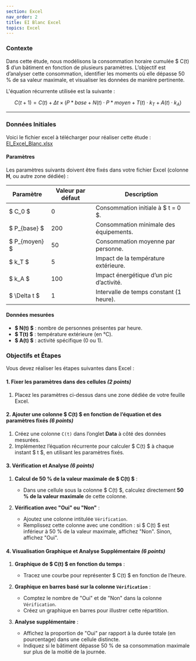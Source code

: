 ```yaml
---
section: Excel
nav_order: 2
title: EI Blanc Excel
topics: Excel
---
```


### **Contexte**

Dans cette étude, nous modélisons la consommation horaire cumulée $ C(t) $ d’un bâtiment en fonction de plusieurs paramètres. L’objectif est d’analyser cette consommation, identifier les moments où elle dépasse 50 % de sa valeur maximale, et visualiser les données de manière pertinente.

L'équation récurrente utilisée est la suivante :

$$C(t+1) = C(t) + \Delta t \times \left(P*{base} + N(t) \cdot P*{moyen} + T(t) \cdot k_T + A(t) \cdot k_A \right)$$


---

### **Données Initiales**

Voici le fichier excel à télécharger pour réaliser cette étude : [EI_Excel_Blanc.xlsx](EIBlancExcel.xlsx)

#### **Paramètres**

Les paramètres suivants doivent être fixés dans votre fichier Excel (colonne **H**, ou autre zone dédiée) :

| **Paramètre**    | **Valeur par défaut** | **Description**                         |
| ---------------- | --------------------- | --------------------------------------- |
| $ C_0 $        | 0                     | Consommation initiale à $ t = 0 $.    |
| $ P\_{base} $  | 200                   | Consommation minimale des équipements.  |
| $ P\_{moyen} $ | 50                    | Consommation moyenne par personne.      |
| $ k_T $        | 5                     | Impact de la température extérieure.    |
| $ k_A $        | 100                   | Impact énergétique d’un pic d’activité. |
| $ \Delta t $   | 1                     | Intervalle de temps constant (1 heure). |

#### **Données mesurées**

- **$ N(t) $** : nombre de personnes présentes par heure.
- **$ T(t) $** : température extérieure (en °C).
- **$ A(t) $** : activité spécifique (0 ou 1).


### **Objectifs et Étapes**

Vous devez réaliser les étapes suivantes dans Excel :


#### **1. Fixer les paramètres dans des cellules** _(2 points)_

1. Placez les paramètres ci-dessus dans une zone dédiée de votre feuille Excel.


#### **2. Ajouter une colonne $ C(t) $ en fonction de l’équation et des paramètres fixés** _(6 points)_

1. Créez une colonne `C(t)` dans l’onglet **Data** à côté des données mesurées.
2. Implémentez l’équation récurrente pour calculer $ C(t) $ à chaque instant $ t $, en utilisant les paramètres fixés.


#### **3. Vérification et Analyse** _(6 points)_

1. **Calcul de 50 % de la valeur maximale de $ C(t) $** :

   - Dans une cellule sous la colonne $ C(t) $, calculez directement **50 % de la valeur maximale** de cette colonne.

2. **Vérification avec "Oui" ou "Non"** :
   - Ajoutez une colonne intitulée `Vérification`.
   - Remplissez cette colonne avec une condition : si $ C(t) $ est inférieur à 50 % de la valeur maximale, affichez "Non". Sinon, affichez "Oui".

#### **4. Visualisation Graphique et Analyse Supplémentaire** _(6 points)_

1. **Graphique de $ C(t) $ en fonction du temps** :

   - Tracez une courbe pour représenter $ C(t) $ en fonction de l’heure.

2. **Graphique en barres basé sur la colonne `Vérification`** :

   - Comptez le nombre de "Oui" et de "Non" dans la colonne `Vérification`.
   - Créez un graphique en barres pour illustrer cette répartition.

3. **Analyse supplémentaire** :
   - Affichez la proportion de "Oui" par rapport à la durée totale (en pourcentage) dans une cellule distincte.
   - Indiquez si le bâtiment dépasse 50 % de sa consommation maximale sur plus de la moitié de la journée.
